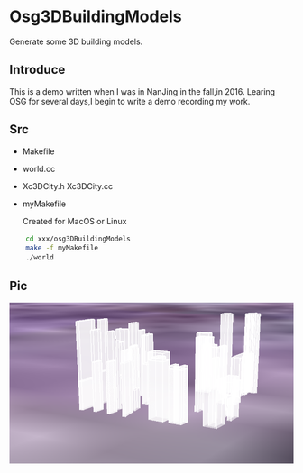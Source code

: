 # Osg3DBuildingModels

Generate some 3D building models.

## Introduce
  
  This is a demo written when I was in NanJing in the fall,in 2016.
  Learing OSG for several days,I begin to write a demo recording my work.
  
## Src

*  Makefile  

*  world.cc  

*  Xc3DCity.h Xc3DCity.cc

*  myMakefile

   Created for MacOS or Linux	
   
```sh
	cd xxx/osg3DBuildingModels
	make -f myMakefile
	./world
```

## Pic

![result.png](./pic/result.png)

